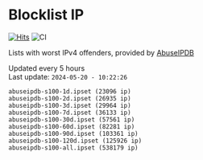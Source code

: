 # Blocklist IP

[![Hits](https://hits.seeyoufarm.com/api/count/incr/badge.svg?url=https%3A%2F%2Fgithub.com%2Fborestad%2Fblocklist-ip%2F&count_bg=%2379C83D&title_bg=%23555555&icon=&icon_color=%23E7E7E7&title=hits&edge_flat=false)](https://hits.seeyoufarm.com)  ![CI](https://img.shields.io/github/workflow/status/borestad/blocklist-ip/CI?style=flat-square)

Lists with worst IPv4 offenders, provided by [AbuseIPDB](https://www.abuseipdb.com/)

<!-- FOOTER-PLACEHOLDER -->
Updated every 5 hours<br>
Last update: `2024-05-20 - 10:22:26`
```
abuseipdb-s100-1d.ipset (23096 ip)
abuseipdb-s100-2d.ipset (26935 ip)
abuseipdb-s100-3d.ipset (29964 ip)
abuseipdb-s100-7d.ipset (36133 ip)
abuseipdb-s100-30d.ipset (57561 ip)
abuseipdb-s100-60d.ipset (82281 ip)
abuseipdb-s100-90d.ipset (103361 ip)
abuseipdb-s100-120d.ipset (125926 ip)
abuseipdb-s100-all.ipset (538179 ip)
```
